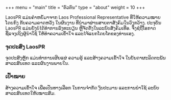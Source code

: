 +++
menu = "main"
title = "ຕົວຕົນ"
type = "about"
weight = 10
+++

LaosPR ແມ່ນຄຳຫຍໍ້ມາຈາກ Laos Professional Representative ທີ່ໃຫ້ຄວາມໝາຍໂດຍກົງ ກັບຄວາມຄາດຫວັງ ໃນຜົນງານ ທີ່ນຳມາຜ່ານສາຍຕາສັງຄົມໃນວົງກວ້າງ.
ປະຈຸບັນ LaosPR ແມ່ນຍັງບໍ່ໄດ້ທຳການລົງທະບຽນ ຫຼືຈັດຕັ້ງໃນລະບົບສັງຄົມເທືອ. ຈຶ່ງຊໍຖືໂອກາດ ຊີ້ແຈງເຖິງຜູ້ນຳໃຊ້ ໃຫ້ທຳຄວາມເຂົ້າໃຈ ແລະໄຈ້ແຍກໂດຍໂຕຂອງທ່ານເອງ.

### ຈຸດປະສົງ LaosPR

ຈຸດປະສົງຫຼັກ ແມ່ນທຳການເຜີຍແຜ່ ຄວາມຮູ້ ແລະສ້າງຄວາມເຂົ້າໃຈ ໃນບັນດາຜະລິດຕະພັນ ສາລະສົນເທດ ແລະຜົນງານພາຍໃນ.

### ເປົ້າໝາຍ

ສ້າງຄວາມເຂົ້າໃຈ ເພື່ອເປັນທາງເລືອກ ໃນການຈຳກັດ ງົບປະມານ ແລະການນຳໃຊ້ ລະບົບສາລະສົນເທດໃຫ້ເໝາະສົມ.
